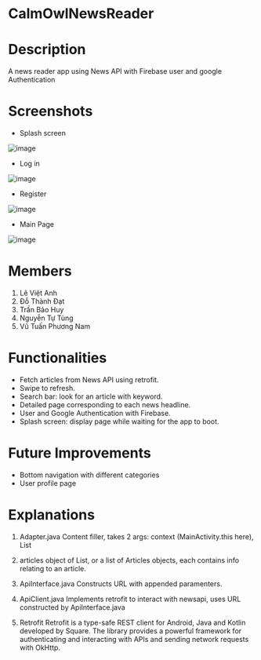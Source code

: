 # CalmOwlNewsReader

Description 
====
A news reader app using News API with Firebase user and google Authentication


Screenshots
====
- Splash screen

![image](https://user-images.githubusercontent.com/47298653/140940608-73736764-7651-4371-a86b-7094f839a542.png)


- Log in 

![image](https://user-images.githubusercontent.com/47298653/140940489-5751cfc7-4a16-4ca6-a7ea-e3ed38dd817f.png)


- Register

![image](https://user-images.githubusercontent.com/47298653/140940681-924ff4a1-bed8-479f-9987-07d5ffe0d0fd.png)


- Main Page

![image](https://user-images.githubusercontent.com/47298653/140945215-9fe22fdd-5a3d-45c4-8065-fe73f85a2451.png)



Members
====
1. Lê Việt Anh
2. Đỗ Thành Đạt
3. Trần Bảo Huy
4. Nguyễn Tự Tùng
5. Vũ Tuấn Phương Nam


Functionalities
====
- Fetch articles from News API using retrofit.
- Swipe to refresh.
- Search bar: look for an article with keyword.
- Detailed page corresponding to each news headline.
- User and Google Authentication with Firebase.
- Splash screen: display page while waiting for the app to boot.

Future Improvements
====
- Bottom navigation with different categories
- User profile page


Explanations 
====

1. Adapter.java
Content filler, takes 2 args: context (MainActivity.this here), List


2. articles
object of List<Articles>, or a list of Articles objects, each contains info relating to an article.


3. ApiInterface.java
Constructs URL with appended paramenters.


4. ApiClient.java
Implements retrofit to interact with newsapi, uses URL constructed by ApiInterface.java


5. Retrofit
Retrofit is a type-safe REST client for Android, Java and Kotlin developed by Square. 
The library provides a powerful framework for authenticating and interacting with APIs 
and sending network requests with OkHttp.
